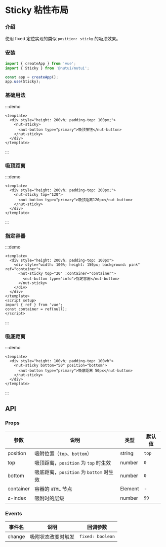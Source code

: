 # Sticky 粘性布局

### 介绍

使用 fixed 定位实现的类似 `position: sticky` 的吸顶效果。

### 安装

```js
import { createApp } from 'vue';
import { Sticky } from '@nutui/nutui';

const app = createApp();
app.use(Sticky);
```

### 基础用法

:::demo

```vue
<template>
  <div style="height: 200vh; padding-top: 100px;">
    <nut-sticky>
      <nut-button type="primary">吸顶按钮</nut-button>
    </nut-sticky>
  </div>
</template>
```

:::

### 吸顶距离

:::demo

```vue
<template>
  <div style="height: 200vh; padding-top: 200px;">
    <nut-sticky top="120">
      <nut-button type="primary">吸顶距离120px</nut-button>
    </nut-sticky>
  </div>
</template>
```

:::

### 指定容器

:::demo

```vue
<template>
  <div style="height: 200vh; padding-top: 100px">
    <div style="width: 100%; height: 150px; background: pink" ref="container">
      <nut-sticky top="20" :container="container">
        <nut-button type="info">指定容器</nut-button>
      </nut-sticky>
    </div>
  </div>
</template>
<script setup>
import { ref } from 'vue';
const container = ref(null);
</script>
```

:::

### 吸底距离

:::demo

```vue
<template>
  <div style="height: 100vh; padding-top: 100vh">
    <nut-sticky bottom="50" position="bottom">
      <nut-button type="primary">吸底距离 50px</nut-button>
    </nut-sticky>
  </div>
</template>
```

:::

## API

### Props

| 参数 | 说明 | 类型 | 默认值 |
|  ---  |  ---  |  ---  |  ---  |
| position | 吸附位置（`top`、`bottom`） | string | `top` |
| top | 吸顶距离，`position` 为 `top` 时生效 | number | `0` |
| bottom | 吸底距离，`position` 为 `bottom` 时生效 | number | `0` |
| container | 容器的 `HTML` 节点 | Element | - |
| z-index | 吸附时的层级 | number | `99` |

### Events

| 事件名 | 说明 | 回调参数 |
|  ---  |  ---  |  ---  |
| change | 吸附状态改变时触发 | `fixed: boolean` |
